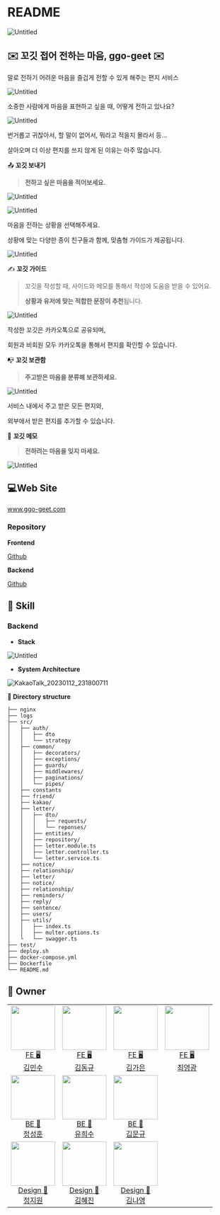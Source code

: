 # README

![Untitled](https://github.com/seonghun-dev/ReadmeImage/blob/main/src/ggogeet/Untitled.png?raw=true)  
  

## ✉️ 꼬깃 접어 전하는 마음, ggo-geet ✉️

말로 전하기 어려운 마음을 즐겁게 전할 수 있게 해주는 편지 서비스

![Untitled](https://github.com/seonghun-dev/ReadmeImage/blob/main/src/ggogeet/Untitled%201.png?raw=true)

소중한 사람에게 마음을 표현하고 싶을 때, 어떻게 전하고 있나요?

![Untitled](https://github.com/seonghun-dev/ReadmeImage/blob/main/src/ggogeet/Untitled%202.png?raw=true)

번거롭고 귀찮아서, 할 말이 없어서, 뭐라고 적을지 몰라서 등… 

살아오며 더 이상 편지를 쓰지 않게 된 이유는 아주 많습니다.


  
 📤 **꼬깃 보내기**

> **전하고 싶은 마음을 적어보세요.**

![Untitled](https://github.com/seonghun-dev/ReadmeImage/blob/main/src/ggogeet/Untitled%203.png?raw=true)

![Untitled](https://github.com/seonghun-dev/ReadmeImage/blob/main/src/ggogeet/Untitled%204.png?raw=true)

마음을 전하는 상황을 선택해주세요. 

상황에 맞는 다양한 종이 친구들과 함께, 맞춤형 가이드가 제공됩니다.

![Untitled](https://github.com/seonghun-dev/ReadmeImage/blob/main/src/ggogeet/Untitled%205.png?raw=true)

✍️ **꼬깃 가이드**
> 
> 
> 꼬깃을 작성할 때, 사이드와 메모를 통해서 작성에 도움을 받을 수 있어요.
> 
> **상황과 유저에 맞는 적합한 문장이 추천**됩니다.
> 

![Untitled](https://github.com/seonghun-dev/ReadmeImage/blob/main/src/ggogeet/Untitled%206.png?raw=true)

작성한 꼬깃은 카카오톡으로 공유되며, 

회원과 비회원 모두 카카오톡을 통해서 편지를 확인할 수 있습니다.


📭 **꼬깃 보관함**

>**주고받은 마음을 분류해 보관하세요.**

![Untitled](https://github.com/seonghun-dev/ReadmeImage/blob/main/src/ggogeet/Untitled%207.png?raw=true)

서비스 내에서 주고 받은 모든 편지와, 

외부에서 받은 편지를 추가할 수 있습니다.


📝 **꼬깃 메모**

> **전하려는 마음을 잊지 마세요.**

![Untitled](https://github.com/seonghun-dev/ReadmeImage/blob/main/src/ggogeet/Untitled%208.png?raw=true)



## 💻Web Site

www.ggo-geet.com

### Repository

**Frontend**

[Github](https://github.com/depromeet/ggogeet-client)

**Backend**

[Github](https://github.com/depromeet/ggogeet_backend)
 

## 🔧 Skill
### Backend

- **Stack**

![Untitled](https://github.com/seonghun-dev/ReadmeImage/blob/main/src/ggogeet/Untitled%209.png?raw=true)  



- **System Architecture**

![KakaoTalk_20230112_231800711](https://user-images.githubusercontent.com/76957700/212344998-53693cb4-1977-4932-a050-5e7eb9188285.png)

**📂 Directory structure**

```
├── nginx
├── logs
├── src/
│   ├── auth/
│   │   ├── dto
│   │   └── strategy
│   ├── common/
│   │   ├── decorators/
│   │   ├── exceptions/
│   │   ├── guards/
│   │   ├── middlewares/
│   │   ├── paginations/
│   │   └── pipes/
│   ├── constants
│   ├── friend/
│   ├── kakao/
│   ├── letter/
│   │   ├── dto/
│   │   │   ├── requests/
│   │   │   └── reponses/
│   │   ├── entities/
│   │   ├── repository/
│   │   ├── letter.module.ts
│   │   ├── letter.controller.ts
│   │   └── letter.service.ts
│   ├── notice/
│   ├── relationship/
│   ├── letter/
│   ├── notice/
│   ├── relationship/
│   ├── reminders/
│   ├── reply/
│   ├── sentence/
│   ├── users/
│   ├── utils/
│   │   ├── index.ts
│   │   ├── multer.options.ts
│   └   └── swagger.ts
├── test/
├── deploy.sh
├── docker-compose.yml
├── Dockerfile
└── README.md

```

## 🫶 Owner

<table>

<tr>
  <td align=center>
  <a href="https://github.com/ding-co">
  <img src="https://avatars.githubusercontent.com/u/80014673?v=4" width="100px"  />
  <br/>
  FE 🖥
  <br/>
  김민수
  </a>
  </td>
 
  <td align=center>
  <a href="https://github.com/Dongkyuuuu">
  <img src="https://avatars.githubusercontent.com/u/16554536?v=4" width="100px"  />
  <br/>
  FE 🖥
  <br/>
  김동규
  </a>
  </td>
  
  <td align=center>
  <a href="https://github.com/KimGaeun0806">
  <img src="https://avatars.githubusercontent.com/u/80266418?v=4" width="100px"  />
  <br/>
  FE 🖥
  <br/>
  김가은
  </a>
  </td>
  
  <td align=center>
  <a href="https://github.com/numeru">
  <img src="https://avatars.githubusercontent.com/u/68256639?v=4" width="100px"  />
  <br/>
  FE 🖥
  <br/>
  최영광
  </a>
  </td>
</tr>
<tr>
  
  <td align=center>
  <a href="https://github.com/seonghun-dev">
  <img src="https://avatars.githubusercontent.com/u/80201773?v=4" width="100px"  />
  <br/>
  BE 💾
  <br/>
  정성훈
  </a>
  </td>
  
  <td align=center>
  <a href="https://github.com/Ryuhyis">
  <img src="https://avatars.githubusercontent.com/u/76957700?v=4" width="100px"  />
  <br/>
  BE 💾
  <br/>
  유희수
  </a>
  </td>
  
  <td align=center>
  <a href="https://github.com/kneeee188">
  <img src="https://avatars.githubusercontent.com/u/97342888?v=4" width="100px"  />
  <br/>
  BE 💾
  <br/>
  김문규
  </a>
  </td>

</tr>
  
<tr>
  
  <td align=center>
  <a href="https://www.behance.net/jzi_12b96">
  <img src="https://user-images.githubusercontent.com/80014673/212338500-95205f9e-5774-4820-8082-f9e6c231c1bf.jpg" width="100px"  />
  <br/>
  Design 🎨
  <br/>
  정지원
  </a>
  </td>
  <td align=center>
  <a href="https://www.behance.net/vouov1029f643">
  <img src="https://user-images.githubusercontent.com/80014673/212338585-750ea949-7797-4b36-bdac-df00c6da0426.jpg" width="100px"  />
  <br/>
  Design 🎨
  <br/>
  김혜진
  </a>
  </td>
  
  <td align=center>
  <a href="https://linktr.ee/ny0nkimm">
  <img src="https://user-images.githubusercontent.com/80014673/212338657-b1492bf3-e8f8-4099-a2c3-8e4c8655f3da.jpeg" width="100px" />
  <br/>
  Design 🎨
  <br/>
  김나영
  </a>
  </td>

</tr>
  
</table>
